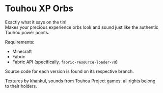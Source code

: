 # Touhou XP Orbs

Exactly what it says on the tin!  
Makes your precious experience orbs look and sound just like the authentic Touhou power points.

Requirements:
- Minecraft
- Fabric
- Fabric API (specifically, `fabric-resource-loader-v0`)

Source code for each version is found on its respective branch.

Textures by khankul, sounds from Touhou Project games, all rights belong to their holders.